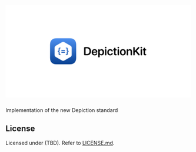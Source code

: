 # <img src="assets/banner.svg" alt="DepictionKit">

Implementation of the new Depiction standard

## License
Licensed under (TBD). Refer to [LICENSE.md](LICENSE.md).
